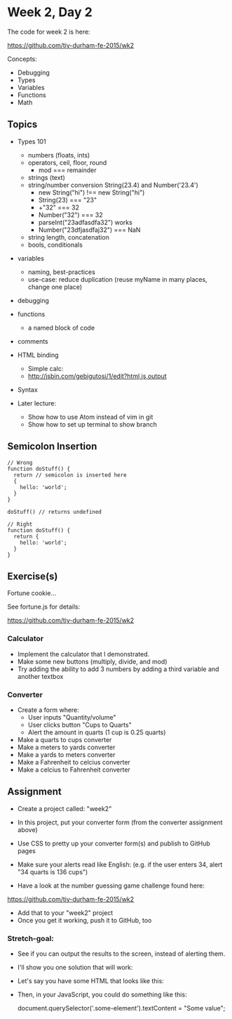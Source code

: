 # Week 2, Day 2

The code for week 2 is here:

https://github.com/tiy-durham-fe-2015/wk2

Concepts:

* Debugging
* Types
* Variables
* Functions
* Math

## Topics

- Types 101
  - numbers (floats, ints)
  - operators, ceil, floor, round
    - mod === remainder
  - strings (text)
  - string/number conversion String(23.4) and Number('23.4')
    - new String("hi") !== new String("hi")
    - String(23) === "23"
    - +"32" === 32
    - Number("32") === 32
    - parseInt("23adfasdfa32") works
    - Number("23dfjasdfaj32") === NaN
  - string length, concatenation
  - bools, conditionals
- variables
  - naming, best-practices
  - use-case: reduce duplication (reuse myName in many places, change one place)
- debugging
- functions
  - a named block of code
- comments
- HTML binding
  - Simple calc:
  - http://jsbin.com/gebigutosi/1/edit?html,js,output
- Syntax

- Later lecture:
  - Show how to use Atom instead of vim in git
  - Show how to set up terminal to show branch

## Semicolon Insertion

    // Wrong
    function doStuff() {
      return // semicolon is inserted here
      {
        hello: 'world';
      }
    }

    doStuff() // returns undefined

    // Right
    function doStuff() {
      return {
        hello: 'world';
      }
    }

## Exercise(s)

Fortune cookie...

See fortune.js for details:

https://github.com/tiy-durham-fe-2015/wk2

### Calculator

- Implement the calculator that I demonstrated.
- Make some new buttons (multiply, divide, and mod)
- Try adding the ability to add 3 numbers by adding a third variable and another textbox

### Converter

- Create a form where:
  - User inputs "Quantity/volume"
  - User clicks button "Cups to Quarts"
  - Alert the amount in quarts (1 cup is 0.25 quarts)
- Make a quarts to cups converter
- Make a meters to yards converter
- Make a yards to meters converter
- Make a Fahrenheit to celcius converter
- Make a celcius to Fahrenheit converter

## Assignment

- Create a project called: "week2"
- In this project, put your converter form (from the converter assignment above)
- Use CSS to pretty up your converter form(s) and publish to GitHub pages
- Make sure your alerts read like English:
  (e.g. if the user enters 34, alert "34 quarts is 136 cups")

- Have a look at the number guessing game challenge found here:

https://github.com/tiy-durham-fe-2015/wk2

- Add that to your "week2" project
- Once you get it working, push it to GitHub, too

### Stretch-goal:

- See if you can output the results to the screen, instead of alerting them.

- I'll show you one solution that will work:
- Let's say you have some HTML that looks like this:

    <p class="some-element"></p>

- Then, in your JavaScript, you could do something like this:

    document.querySelector('.some-element').textContent = "Some value";
